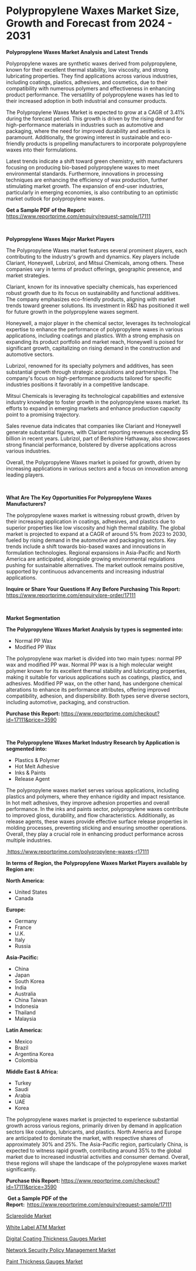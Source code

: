 <p><h1>Polypropylene Waxes Market Size, Growth and Forecast from 2024 - 2031</h1></p><p><strong>Polypropylene Waxes Market Analysis and Latest Trends</strong></p>
<p><p>Polypropylene waxes are synthetic waxes derived from polypropylene, known for their excellent thermal stability, low viscosity, and strong lubricating properties. They find applications across various industries, including coatings, plastics, adhesives, and cosmetics, due to their compatibility with numerous polymers and effectiveness in enhancing product performance. The versatility of polypropylene waxes has led to their increased adoption in both industrial and consumer products.</p><p>The Polypropylene Waxes Market is expected to grow at a CAGR of 3.41% during the forecast period. This growth is driven by the rising demand for high-performance materials in industries such as automotive and packaging, where the need for improved durability and aesthetics is paramount. Additionally, the growing interest in sustainable and eco-friendly products is propelling manufacturers to incorporate polypropylene waxes into their formulations.</p><p>Latest trends indicate a shift toward green chemistry, with manufacturers focusing on producing bio-based polypropylene waxes to meet environmental standards. Furthermore, innovations in processing techniques are enhancing the efficiency of wax production, further stimulating market growth. The expansion of end-user industries, particularly in emerging economies, is also contributing to an optimistic market outlook for polypropylene waxes.</p></p>
<p><strong>Get a Sample PDF of the Report:&nbsp;</strong> <a href="https://www.reportprime.com/enquiry/request-sample/17111?utm_campaign=9&utm_medium=2&utm_source=Github&utm_content=ia&utm_term=24112024&utm_id=polypropylene-waxes">https://www.reportprime.com/enquiry/request-sample/17111</a></p>
<p>&nbsp;</p>
<p><strong>Polypropylene Waxes Major Market Players</strong></p>
<p><p>The Polypropylene Waxes market features several prominent players, each contributing to the industry's growth and dynamics. Key players include Clariant, Honeywell, Lubrizol, and Mitsui Chemicals, among others. These companies vary in terms of product offerings, geographic presence, and market strategies.</p><p>Clariant, known for its innovative specialty chemicals, has experienced robust growth due to its focus on sustainability and functional additives. The company emphasizes eco-friendly products, aligning with market trends toward greener solutions. Its investment in R&D has positioned it well for future growth in the polypropylene waxes segment.</p><p>Honeywell, a major player in the chemical sector, leverages its technological expertise to enhance the performance of polypropylene waxes in various applications, including coatings and plastics. With a strong emphasis on expanding its product portfolio and market reach, Honeywell is poised for significant growth, capitalizing on rising demand in the construction and automotive sectors.</p><p>Lubrizol, renowned for its specialty polymers and additives, has seen substantial growth through strategic acquisitions and partnerships. The company's focus on high-performance products tailored for specific industries positions it favorably in a competitive landscape.</p><p>Mitsui Chemicals is leveraging its technological capabilities and extensive industry knowledge to foster growth in the polypropylene waxes market. Its efforts to expand in emerging markets and enhance production capacity point to a promising trajectory.</p><p>Sales revenue data indicates that companies like Clariant and Honeywell generate substantial figures, with Clariant reporting revenues exceeding $5 billion in recent years. Lubrizol, part of Berkshire Hathaway, also showcases strong financial performance, bolstered by diverse applications across various industries.</p><p>Overall, the Polypropylene Waxes market is poised for growth, driven by increasing applications in various sectors and a focus on innovation among leading players.</p></p>
<p>&nbsp;</p>
<p><strong>What Are The Key Opportunities For Polypropylene Waxes Manufacturers?</strong></p>
<p><p>The polypropylene waxes market is witnessing robust growth, driven by their increasing application in coatings, adhesives, and plastics due to superior properties like low viscosity and high thermal stability. The global market is projected to expand at a CAGR of around 5% from 2023 to 2030, fueled by rising demand in the automotive and packaging sectors. Key trends include a shift towards bio-based waxes and innovations in formulation technologies. Regional expansions in Asia-Pacific and North America are anticipated, alongside growing environmental regulations pushing for sustainable alternatives. The market outlook remains positive, supported by continuous advancements and increasing industrial applications.</p></p>
<p><strong>Inquire or Share Your Questions If Any Before Purchasing This Report:</strong> <a href="https://www.reportprime.com/enquiry/pre-order/17111?utm_campaign=9&utm_medium=2&utm_source=Github&utm_content=ia&utm_term=24112024&utm_id=polypropylene-waxes">https://www.reportprime.com/enquiry/pre-order/17111</a></p>
<p>&nbsp;</p>
<p><strong>Market Segmentation</strong></p>
<p><strong>The Polypropylene Waxes Market Analysis by types is segmented into:</strong></p>
<p><ul><li>Normal PP Wax</li><li>Modified PP Wax</li></ul></p>
<p><p>The polypropylene wax market is divided into two main types: normal PP wax and modified PP wax. Normal PP wax is a high molecular weight polymer known for its excellent thermal stability and lubricating properties, making it suitable for various applications such as coatings, plastics, and adhesives. Modified PP wax, on the other hand, has undergone chemical alterations to enhance its performance attributes, offering improved compatibility, adhesion, and dispersibility. Both types serve diverse sectors, including automotive, packaging, and construction.</p></p>
<p><strong>Purchase this Report:&nbsp;</strong><a href="https://www.reportprime.com/checkout?id=17111&price=3590&utm_campaign=9&utm_medium=2&utm_source=Github&utm_content=ia&utm_term=24112024&utm_id=polypropylene-waxes">https://www.reportprime.com/checkout?id=17111&price=3590</a></p>
<p>&nbsp;</p>
<p><strong>The Polypropylene Waxes Market Industry Research by Application is segmented into:</strong></p>
<p><ul><li>Plastics & Polymer</li><li>Hot Melt Adhesive</li><li>Inks & Paints</li><li>Release Agent</li></ul></p>
<p><p>The polypropylene waxes market serves various applications, including plastics and polymers, where they enhance rigidity and impact resistance. In hot melt adhesives, they improve adhesion properties and overall performance. In the inks and paints sector, polypropylene waxes contribute to improved gloss, durability, and flow characteristics. Additionally, as release agents, these waxes provide effective surface release properties in molding processes, preventing sticking and ensuring smoother operations. Overall, they play a crucial role in enhancing product performance across multiple industries.</p></p>
<p><a href="https://www.reportprime.com/polypropylene-waxes-r17111?utm_campaign=9&utm_medium=2&utm_source=Github&utm_content=ia&utm_term=24112024&utm_id=polypropylene-waxes">&nbsp;https://www.reportprime.com/polypropylene-waxes-r17111</a></p>
<p><strong>In terms of Region, the Polypropylene Waxes Market Players available by Region are:</strong></p>
<p>
    <p> <strong> North America: </strong>
        <ul>
            <li>United States</li>
            <li>Canada</li>
        </ul>
        </p> 
    <p> <strong> Europe: </strong>
        <ul>
            <li>Germany</li>
            <li>France</li>
            <li>U.K.</li>
            <li>Italy</li>
            <li>Russia</li>
        </ul>
        </p> 
    <p> <strong> Asia-Pacific: </strong>
        <ul>
            <li>China</li>
            <li>Japan</li>
            <li>South Korea</li>
            <li>India</li>
            <li>Australia</li>
            <li>China Taiwan</li>
            <li>Indonesia</li>
            <li>Thailand</li>
            <li>Malaysia</li>
        </ul>
        </p> 
    <p> <strong> Latin America: </strong>
        <ul>
            <li>Mexico</li>
            <li>Brazil</li>
            <li>Argentina Korea</li>
            <li>Colombia</li>
        </ul>
        </p> 
    <p> <strong> Middle East & Africa: </strong>
        <ul>
            <li>Turkey</li>
            <li>Saudi</li>
            <li>Arabia</li>
            <li>UAE</li>
            <li>Korea</li>
        </ul>
    </p>
    </p>
<p><p>The polypropylene waxes market is projected to experience substantial growth across various regions, primarily driven by demand in application sectors like coatings, lubricants, and plastics. North America and Europe are anticipated to dominate the market, with respective shares of approximately 30% and 25%. The Asia-Pacific region, particularly China, is expected to witness rapid growth, contributing around 35% to the global market due to increased industrial activities and consumer demand. Overall, these regions will shape the landscape of the polypropylene waxes market significantly.</p></p>
<p><strong>Purchase this Report: </strong><a href="https://www.reportprime.com/checkout?id=17111&price=3590&utm_campaign=9&utm_medium=2&utm_source=Github&utm_content=ia&utm_term=24112024&utm_id=polypropylene-waxes">https://www.reportprime.com/checkout?id=17111&price=3590</a></p>
<p>&nbsp;<strong>Get a Sample PDF of the Report:&nbsp;&nbsp;</strong><a href="https://www.reportprime.com/enquiry/request-sample/17111?utm_campaign=9&utm_medium=2&utm_source=Github&utm_content=ia&utm_term=24112024&utm_id=polypropylene-waxes">https://www.reportprime.com/enquiry/request-sample/17111</a></p>
<p><strong></strong></p>
<p><p><a href="https://github.com/AfsanaMia652/Market-Research-Report-List-1/blob/main/sclareolide-market.md?utm_campaign=9&utm_medium=2&utm_source=Github&utm_content=ia&utm_term=24112024&utm_id=polypropylene-waxes">Sclareolide Market</a></p><p><a href="https://issuu.com/reportprime-2/docs/white-label-atm-market-size-2030.pp_5dfec45efb4b10?utm_campaign=9&utm_medium=2&utm_source=Github&utm_content=ia&utm_term=24112024&utm_id=polypropylene-waxes">White Label ATM Market</a></p><p><a href="https://www.linkedin.com/pulse/digital-coating-thickness-gauges-spectrum-usage-patterns-j4u7e?utm_campaign=9&utm_medium=2&utm_source=Github&utm_content=ia&utm_term=24112024&utm_id=polypropylene-waxes">Digital Coating Thickness Gauges Market</a></p><p><a href="https://issuu.com/reportprime-2/docs/network-security-policy-management-_bb671260e509fa?utm_campaign=9&utm_medium=2&utm_source=Github&utm_content=ia&utm_term=24112024&utm_id=polypropylene-waxes">Network Security Policy Management Market</a></p><p><a href="https://www.linkedin.com/pulse/paint-thickness-gauges-market-global-regional-analysis-8w76e?utm_campaign=9&utm_medium=2&utm_source=Github&utm_content=ia&utm_term=24112024&utm_id=polypropylene-waxes">Paint Thickness Gauges Market</a></p></p>